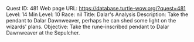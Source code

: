 Quest ID: 481
Web page URL: https://database.turtle-wow.org/?quest=481
Level: 14
Min Level: 10
Race: nil
Title: Dalar's Analysis
Description: Take the pendant to Dalar Dawnweaver, perhaps he can shed some light on the wizards' plans.
Objective: Take the rune-inscribed pendant to Dalar Dawnweaver at the Sepulcher.
